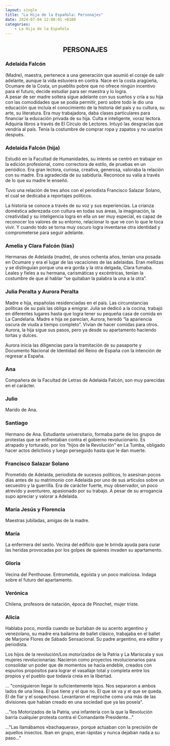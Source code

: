 ```yaml
---
layout: single
title: "La Hija de la Española: Personajes"
date: 2024-07-04 12:00:01 +0100
categories: 
    - La Hija de la Española
---
```

<center><h2>PERSONAJES</h2></center>



<h3>Adelaida Falcón</h3>


(Madre), maestra, pertenece a una 
generación que asumió el coraje de salir 
adelante, aunque la vida estuviera en 
contra. Nace en la costa aragüeña, 
Ocumare de la Costa, un pueblito pobre 
que no ofrece ningún incentivo para el
futuro, decide estudiar para ser maestra
y lo logra.   
A pesar de ser madre soltera sigue 
adelante con sus sueños y cría a su hija
con las comodidades que se podía 
permitir, pero sobre todo le dio una
educación que incluía el conocimiento de
la historia del país y su cultura, su arte, su literatura. Era 
muy trabajadora, daba clases particulares para financiar la 
educación privada de su hija. Culta e inteligente, voraz 
lectora. Adquiría libros a través de El Círculo de Lectores. 
Intuyó las desgracias que vendría al país. Tenía la costumbre de 
comprar ropa y zapatos y no usarlos después.


<h3>Adelaida Falcón (hija)</h3>


Estudió en la Facultad de Humanidades, su interés se centró en 
trabajar en la edición profesional, como correctora de estilo, 
de pruebas en un periódico. Era gran lectora, curiosa, creativa, 
generosa, valoraba la relación con su madre. Era agradecida de 
su sabiduría. Reconoce su valía a través de lo que su madre le 
enseñó. 


Tuvo una relación de tres años con el periodista Francisco 
Salazar Solano, el cual se  dedicaba a reportajes políticos.

La historia se conoce a través de su voz y sus experiencias. La 
crianza doméstica aderezada con cultura en todas sus áreas, la 
imaginación, la creatividad y su inteligencia logra en ella un 
ser muy especial, es capaz de reconocer los valores de su 
entorno, relacionar lo que ve con lo que le toca vivir. Y cuando 
todo se torna muy oscuro logra inventarse otra identidad y 
comprometerse para seguir adelante.

<h3>Amelia y Clara Falcón (tías)</h3>


Hermanas de Adelaida (madre), de unos ochenta años, tenían una 
posada en Ocumare y era el lugar de las vacaciones de las 
adelaidas. Eran mellizas y se distinguían porque una era gorda y 
la otra delgada, Clara fumaba. Leales y fieles a su hermana, 
carismáticas y excéntricas, tenían la costumbre de que al hablar 
“se quitaban la palabra la una a la otra”.



<h3>Julia Peralta y Aurora Peralta</h3>

Madre e hija, españolas residenciadas en el país. Las 
circunstancias políticas de su país las obliga a emigrar. Julia 
se dedicó a la cocina, trabajó en diferentes lugares hasta que 
logra tener su pequeña casa de comida en La Candelaria. Madre e 
hija se parecían, Aurora, heredó “la apariencia oscura de viuda 
a tiempo completo”. Vivían de hacer comidas para otros. Aurora, 
la hija sigue sus pasos, pero ya desde su apartamento haciendo 
tortas y dulces. 

Aurora inicia las diligencias para la tramitación de su 
pasaporte y Documento Nacional de Identidad del Reino de España 
con la intención de regresar a España.


<h3>Ana</h3>
Compañera de la Facultad de Letras  de Adelaida Falcón, son muy 
parecidas en el carácter. 

<h3>Julio</h3>

Marido de Ana.


<h3>Santiago</h3>
 
Hermano de Ana. Estudiante universitario, formaba parte de los 
grupos de protestas que se enfrentaban contra el gobierno 
revolucionario. Es atrapado  y torturado, por los “hijos de la 
Revolución” en La Tumba,  obligado hacer actos delictivos y 
luego perseguido hasta que le dan muerte.

<h3>Francisco Salazar Solano</h3>

Prometido de Adelaida, periodista de sucesos políticos, lo 
asesinan pocos días antes de su matrimonio con Adelaida por uno 
de sus artículos sobre un secuestro y la guerrilla. Era de 
carácter fuerte, muy observador, un poco atrevido y aventurero, 
apasionado por su trabajo.  A pesar de su arrogancia supo 
apreciar y valorar a Adelaida.


<h3>María Jesús y Florencia</h3>

Maestras jubiladas, amigas de la madre.


<h3>María</h3>

La enfermera del sexto. Vecina del edificio que le brinda ayuda 
para curar las heridas provocadas por los golpes de quienes 
invaden su apartamento.

<h3>Gloria</h3>

Vecina del Penthouse. Entrometida, egoísta y un poco maliciosa. 
Indaga sobre el futuro del apartamento.

<h3>Verónica</h3> 

Chilena, profesora de natación, época de Pinochet, mujer triste.

<h3>Alicia</h3> 

Hablaba poco, mordía cuando se burlaban de su acento argentino y 
venezolano, su madre era bailarina de ballet clásico, trabajaba 
en el ballet de Marjorie Flores de Sábado Sensacional. Su padre 
argentino, era editor y periodista.

Los hijos de la revolución/Los motorizados de la Patria y  La 
Mariscala y sus mujeres revolucionarias: 
Nacieron como proyectos revolucionarios para consolidar un poder 
que de momentos se hacía endeble, creados con espurios 
propósitos para lograr el vasallaje total y completa entre los 
propios y el pueblo que todavía creía en la libertad. 

… "consiguieron llegar lo suficientemente lejos. Nos separaron a 
ambos lados de una línea. El que tiene y el que no. El que se va 
y el que se queda. El de fiar y el sospechoso. Levantaron el 
reproche como una más de las divisiones que habían creado en una 
sociedad que ya las poseía".

…"los Motorizados de la Patria, una infantería con la que la 
Revolución barría cualquier protesta contra el Comandante 
Presidente…"

…"Las llamábamos «bachaqueras», porque actuaban con la precisión 
de aquellos insectos. Iban en grupo, eran rápidas y nunca dejaban nada a su paso…"



